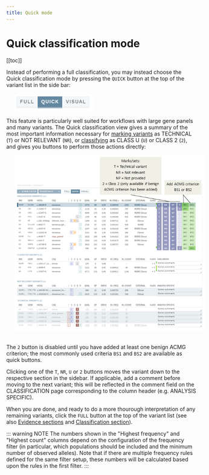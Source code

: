 ```yaml
---
title: Quick mode
---
```


# Quick classification mode

[[toc]]

Instead of performing a full classification, you may instead choose the Quick classification mode by pressing the `QUICK` button at the top of the variant list in the side bar: 

<div style="text-indent: 4%;"><img src="./img/sidebar_modes_quick.png"></div>

This feature is particularly well suited for workflows with large gene panels and many variants. The Quick classification view gives a summary of the most important information necessary for [marking variants](/manual/evidence-sections.html#mark-as-verified-technical-not-relevant) as TECHNICAL (`T`) or NOT RELEVANT (`NR`), or [classifying](/manual/classification-section.html#set-variant-class) as CLASS U (`U`) or CLASS 2 (`2`), and gives you buttons to perform those actions directly:

<div style="text-indent: 4%;"><img src="./img/quick_classification.png"></div>
<br>

The `2` button is disabled until you have added at least one benign ACMG criterion; the most commonly used criteria `BS1` and `BS2` are available as quick buttons. 

Clicking one of the `T`, `NR`, `U` or `2` buttons moves the variant down to the respective section in the sidebar. If applicable, add a comment before moving to the next variant; this will be reflected in the comment field on the CLASSIFICATION page corresponding to the column header (e.g. ANALYSIS SPECIFIC).

When you are done, and ready to do a more thourough interpretation of any remaining variants, click the `FULL` button at the top of the variant list (see also [Evidence sections](/manual/evidence-sections.html) and [Classification section](/manual/classification-section.html)).

::: warning NOTE
The numbers shown in the "Highest frequency" and "Highest count" columns depend on the configuration of the frequency filter (in particular, which populations should be included and the minimum number of observed alleles). Note that if there are multiple frequency rules defined for the same filter setup, these numbers will be calculated based upon the rules in the first filter. 
::: 
